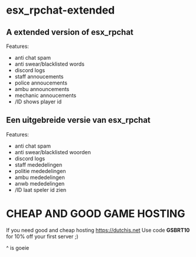 # esx_rpchat-extended

## A extended version of esx_rpchat
Features:
- anti chat spam
- anti swear/blacklisted words
- discord logs
- staff annoucements
- police annoucements
- ambu announcements
- mechanic annoucements
- /ID shows player id

## Een uitgebreide versie van esx_rpchat
Features:
- anti chat spam
- anti swear/blacklisted woorden
- discord logs
- staff mededelingen
- politie mededelingen
- ambu mededelingen
- anwb mededelingen
- /ID laat speler id zien

# CHEAP AND GOOD GAME HOSTING
If you need good and cheap hosting https://dutchis.net
Use code **GSBRT10** for 10% off your first server ;)

^ is goeie
